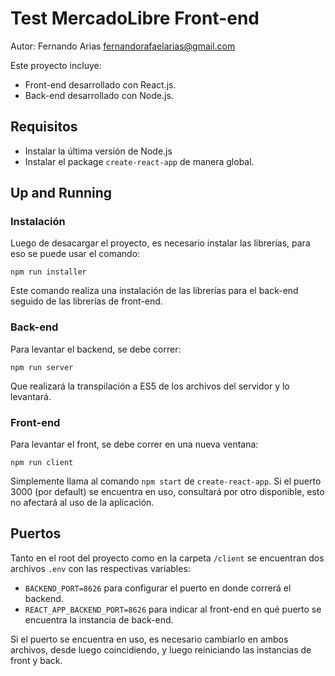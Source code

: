 
# Test MercadoLibre Front-end

Autor: Fernando Arias [fernandorafaelarias@gmail.com](mailto:fernandorafaelarias@gmail.com)

Este proyecto incluye:
* Front-end desarrollado con React.js.
* Back-end desarrollado con Node.js.

## Requisitos

* Instalar la última versión de Node.js
* Instalar el package `create-react-app` de manera global.

## Up and Running

### Instalación

Luego de desacargar el proyecto, es necesario instalar las librerías, para eso se puede usar el comando:

```
npm run installer
```

Este comando realiza una instalación de las librerías para el back-end seguido de las librerías de front-end.

### Back-end

Para levantar el backend, se debe correr:

```
npm run server
```

Que realizará la transpilación a ES5 de los archivos del servidor y lo levantará.

### Front-end

Para levantar el front, se debe correr en una nueva ventana:

```
npm run client
```

Simplemente llama al comando `npm start` de `create-react-app`. Si el puerto 3000 (por default) se encuentra en uso, consultará por otro disponible, esto no afectará al uso de la aplicación.

## Puertos

Tanto en el root del proyecto como en la carpeta `/client` se encuentran dos archivos `.env` con las respectivas variables:

* `BACKEND_PORT=8626` para configurar el puerto en donde correrá el backend.
* `REACT_APP_BACKEND_PORT=8626` para indicar al front-end en qué puerto se encuentra la instancia de back-end.

Si el puerto se encuentra en uso, es necesario cambiarlo en ambos archivos, desde luego coincidiendo, y luego reiniciando las instancias de front y back.
